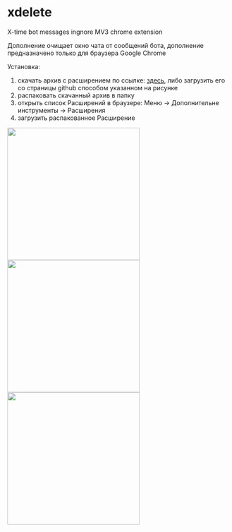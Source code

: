 # xdelete
X-time bot messages ingnore MV3 chrome extension

Дополнение очищает окно чата от сообщений бота, дополнение предназначено только для браузера Google Chrome

Установка:
1. скачать архив с расширением по ссылке: <a href="https://github.com/alksn/xdelete/archive/refs/heads/master.zip">здесь</a>, либо загрузить его со страницы github способом указанном на рисунке
2. распаковать скачанный архив в папку
3. открыть список Расширений в браузере: Меню -> Дополнительне инструменты -> Расширения 
4. загрузить распакованное Расширение 

<img src="https://github.com/alksn/xdelete/tree/master/screenshots/setup_1.png" data-canonical-src="https://github.com/alksn/xdelete/tree/master/screenshots/setup_1.png" width="300" />
<img src="https://github.com/alksn/xdelete/tree/master/screenshots/setup_2.png" data-canonical-src="https://github.com/alksn/xdelete/tree/master/screenshots/setup_2.png" width="300" />
<img src="https://github.com/alksn/xdelete/tree/master/screenshots/setup_3.png" data-canonical-src="https://github.com/alksn/xdelete/tree/master/screenshots/setup_3.png" width="300" />
